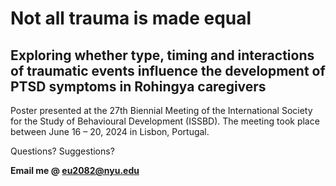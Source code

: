 # Not all trauma is made equal
## Exploring whether type, timing and interactions of traumatic events influence the development of PTSD symptoms in Rohingya caregivers

Poster presented at the 27th Biennial Meeting of the International Society for the Study of Behavioural Development (ISSBD). The meeting took place between June 16 – 20, 2024 in Lisbon, Portugal.

Questions? Suggestions? 

**Email me @ eu2082@nyu.edu**

